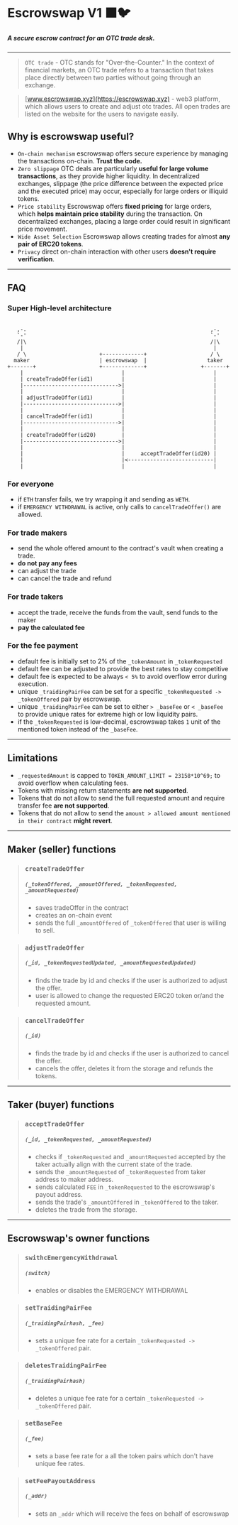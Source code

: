 # Escrowswap V1 ⬛️🐦

##### A secure escrow contract for an OTC trade desk.

---

> `OTC trade` - OTC stands for "Over-the-Counter." In the context of financial markets, an OTC trade refers to a transaction that takes place directly between two parties without going through an exchange.

> [www.escrowswap.xyz](https://escrowswap.xyz) - web3 platform, which allows users to create and adjust otc trades. All open trades are listed on the website for the users to navigate easily.

## Why is escrowswap useful?
- `On-chain mechanism` escrowswap offers secure experience by managing the transactions on-chain. **Trust the code.**
- `Zero slippage` OTC deals are particularly **useful for large volume transactions**, as they provide higher liquidity. In decentralized exchanges, slippage (the price difference between the expected price and the executed price) may occur, especially for large orders or illiquid tokens.
- `Price stability` Escrowswap offers **fixed pricing** for large orders, which **helps maintain price stability** during the transaction. On decentralized exchanges, placing a large order could result in significant price movement.
- `Wide Asset Selection` Escrowswap allows creating trades for almost **any pair of ERC20 tokens**.
- `Privacy` direct on-chain interaction with other users **doesn't require verification**.

---
## FAQ

### Super High-level architecture
```

   ,-.                                                          ,-. 
   `-'                                                          `-'
   /|\                                                          /|\
    |                                                            |
   / \                       +-------------+                    / \
  maker                      | escrowswap  |                   taker 
+-------+                    +-------------+                 +-------+
    |                               |                            |
    | createTradeOffer(id1)         |                            |
    |------------------------------>|                            |
    |                               |                            |
    | adjustTradeOffer(id1)         |                            |
    |------------------------------>|                            |
    |                               |                            |
    | cancelTradeOffer(id1)         |                            |
    |------------------------------>|                            |
    |                               |                            |
    | createTradeOffer(id20)        |                            |
    |------------------------------>|                            |
    |                               |                            |
    |                               |     acceptTradeOffer(id20) |
    |                               |<---------------------------|
    |                               |                            |
```

### For everyone
- if `ETH` transfer fails, we try wrapping it and sending as `WETH`.
- if `EMERGENCY WITHDRAWAL` is active, only calls to `cancelTradeOffer()` are allowed.

### For trade makers
- send the whole offered amount to the contract's vault when creating a trade.
- **do not pay any fees**
- can adjust the trade
- can cancel the trade and refund

### For trade takers
- accept the trade, receive the funds from the vault, send funds to the maker
- **pay the calculated fee**

### For the fee payment
- default fee is initially set to 2% of the `_tokenAmount` in `_tokenRequested`
- default fee can be adjusted to provide the best rates to stay competitive
- default fee is expected to be always `< 5%` to avoid overflow error during execution.
- unique `_traidingPairFee` can be set for a specific `_tokenRequested -> _tokenOffered` pair by escrowswap.
- unique `_traidingPairFee` can be set to either `> _baseFee` or `< _baseFee` to provide unique rates for extreme high or low liquidity pairs.
- if the `_tokenRequested` is low-decimal, escrowswap takes `1` unit of the mentioned token instead of the `_baseFee`.

---
## Limitations
- `_requestedAmount` is capped to `TOKEN_AMOUNT_LIMIT = 23158*10^69;` to avoid overflow when calculating fees.
- Tokens with missing return statements **are not supported**.
- Tokens that do not allow to send the full requested amount and require transfer fee **are not supported**.
- Tokens that do not allow to send the `amount > allowed amount mentioned in their contract` **might revert**. 

---
## Maker (seller) functions
> ### `createTradeOffer`
> ##### `(_tokenOffered, _amountOffered, _tokenRequested, _amountRequested)`
> - saves tradeOffer in the contract
> - creates an on-chain event
> - sends the full `_amountOffered` of `_tokenOffered` that user is willing to sell.

>### `adjustTradeOffer`
> ##### `(_id, _tokenRequestedUpdated, _amountRequestedUpdated)`
> - finds the trade by id and checks if the user is authorized to adjust the offer.
> - user is allowed to change the requested ERC20 token or/and the requested amount.

> ### `cancelTradeOffer`
> ##### `(_id)`
> - finds the trade by id and checks if the user is authorized to cancel the offer.
> - cancels the offer, deletes it from the storage and refunds the tokens.

---

## Taker (buyer) functions

> ### `acceptTradeOffer`
> ##### `(_id, _tokenRequested, _amountRequested)`
> - checks if `_tokenRequested` and `_amountRequested` accepted by the taker actually align with the current state of the trade.
> - sends the `_amountRequested` of `_tokenRequested` from taker address to maker address.
> - sends calculated `FEE` in `_tokenRequested` to the escrowswap's payout address.
> - sends the trade's `_amountOffered` in `_tokenOffered` to the taker.
> - deletes the trade from the storage.

---

## Escrowswap's owner functions

> ### `swithcEmergencyWithdrawal`
> ##### `(switch)`
> - enables or disables the EMERGENCY WITHDRAWAL

> ### `setTraidingPairFee`
> ##### `(_traidingPairhash, _fee)`
> - sets a unique fee rate for a certain `_tokenRequested -> _tokenOffered` pair.

> ### `deletesTraidingPairFee`
> ##### `(_traidingPairhash)`
> - deletes a unique fee rate for a certain `_tokenRequested -> _tokenOffered` pair.

> ### `setBaseFee`
> ##### `(_fee)`
> - sets a base fee rate for a all the token pairs which don't have unique fee rates.

> ### `setFeePayoutAddress`
> ##### `(_addr)`
> - sets an `_addr` which will receive the fees on behalf of escrowswap
